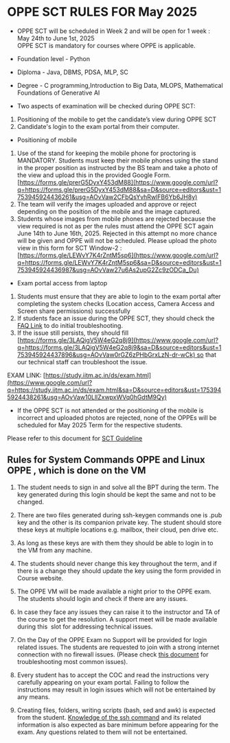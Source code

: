 # OPPE SCT RULES FOR May 2025

- OPPE SCT will be scheduled in Week 2 and will be open for 1 week : May 24th to June 1st, 2025  
  OPPE SCT is mandatory for courses where OPPE is applicable.

- Foundation level - Python
- Diploma - Java, DBMS, PDSA, MLP, SC
- Degree - C programming,Introduction to Big Data, MLOPS, Mathematical Foundations of Generative AI

- Two aspects of examination will be checked during OPPE SCT:

1.  Positioning of the mobile to get the candidate’s view during OPPE SCT
2.  Candidate's login to the exam portal from their computer.

- Positioning of mobile

1.  Use of the stand for keeping the mobile phone for proctoring is MANDATORY. Students must keep their mobile phones using the stand in the proper position as instructed by the BS team and take a photo of the view and upload this in the provided Google Form. [https://forms.gle/prerG5DyxY453dM88](https://www.google.com/url?q=https://forms.gle/prerG5DyxY453dM88&sa=D&source=editors&ust=1753945924436261&usg=AOvVaw2CFbQsYvhRwlFB6Yb6JH8y)
2.  The team will verify the images uploaded and approve or reject depending on the position of the mobile and the image captured.
3.  Students whose images from mobile phones are rejected because the view required is not as per the rules must attend the OPPE SCT again June 14th to June 16th, 2025. Rejected in this attempt no more chance will be given and OPPE will not be scheduled. Please upload the photo view in this form for SCT Window-2 : [https://forms.gle/LEWvY7K4rZntM5sp6](https://www.google.com/url?q=https://forms.gle/LEWvY7K4rZntM5sp6&sa=D&source=editors&ust=1753945924436987&usg=AOvVaw27u6As2upG2Zc9zODCa_Du)

- Exam portal access from laptop

1.  Students must ensure that they are able to login to the exam portal after completing the system checks (Location access, Camera Access and Screen share permissions) successfully
2.  If students face an issue during the OPPE SCT, they should check the [FAQ Link](https://www.google.com/url?q=https://docs.google.com/document/d/19fUGGPHPXAPucXT7rO6tXNbvuZ-LOeMoUVtQI9mdZ3E/pub&sa=D&source=editors&ust=1753945924437576&usg=AOvVaw3WUrG2KFbYwcFDUTWthdai) to do initial troubleshooting.
3.  If the issue still persists, they should fill [https://forms.gle/3LAQigV5W4eG2q8j9](https://www.google.com/url?q=https://forms.gle/3LAQigV5W4eG2q8j9&sa=D&source=editors&ust=1753945924437896&usg=AOvVaw0rGZ6zPHbGrxLzN-dr-wCk) so that our technical staff can troubleshoot the issue.

EXAM LINK: [https://study.iitm.ac.in/ds/exam.html](https://www.google.com/url?q=https://study.iitm.ac.in/ds/exam.html&sa=D&source=editors&ust=1753945924438261&usg=AOvVaw10LllZxwpxWVq0hGdtM9Qy)

- If the OPPE SCT is not attended or the positioning of the mobile is incorrect and uploaded photos are rejected, none of the OPPEs will be scheduled for May 2025 Term for the respective students.

Please refer to this document for [SCT Guideline](https://www.google.com/url?q=https://docs.google.com/document/d/19j9d88Rug5h0XTAts6gLYqHvVNptI24pq9dCig9R9GA/pub&sa=D&source=editors&ust=1753945924438767&usg=AOvVaw0if8RGCei5gBLFBJGx2aAd)

## Rules for System Commands OPPE and Linux OPPE , which is done on the VM

1.  The student needs to sign in and solve all the BPT during the term. The key generated during this login should be kept the same and not to be changed.

1.  There are two files generated during ssh-keygen commands one is .pub key and the other is its companion private key. The student should store these keys at multiple locations e.g. mailbox, their cloud, pen drive etc.
1.  As long as these keys are with them they should be able to login in to the VM from any machine.
1.  The students should never change this key throughout the term, and if there is a change they should update the key using the form provided in Course website.

1.  The OPPE VM will be made available a night prior to the OPPE exam. The students should login and check if there are any issues.
1.  In case they face any issues they can raise it to the instructor and TA of the course to get the resolution. A support meet will be made available during this  slot for addressing technical issues.
1.  On the Day of the OPPE Exam no Support will be provided for login related issues. The students are requested to join with a strong internet connection with no firewall issues. (Please check [this document](https://www.google.com/url?q=https://docs.google.com/document/d/1nMY5q6tQJutAfcJqDrEq6zL_pYJ_EXyamuTmojh9jKg&sa=D&source=editors&ust=1753945924440642&usg=AOvVaw3Q53ejdOwiOzYTRkpewV8S) for troubleshooting most common issues).
1.  Every student has to accept the COC and read the instructions very carefully appearing on your exam portal. Failing to follow the instructions may result in login issues which will not be entertained by any means.
1.  Creating files, folders, writing scripts (bash, sed and awk) is expected from the student. [Knowledge of the ssh command](https://www.google.com/url?q=https://docs.google.com/presentation/d/1SkmbBeWBzONkF5ZiChgglqE0L4koH_JXJtYQ2oGeTGY/present&sa=D&source=editors&ust=1753945924441408&usg=AOvVaw1MDBJqYSDcQXNvtk71s3l4) and its related information is also expected as bare minimum before appearing for the exam. Any questions related to them will not be entertained.
